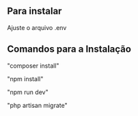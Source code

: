 Para instalar
-
Ajuste o arquivo .env

Comandos para a Instalação
-
"composer install"

"npm install"

"npm run dev"

"php artisan migrate"
